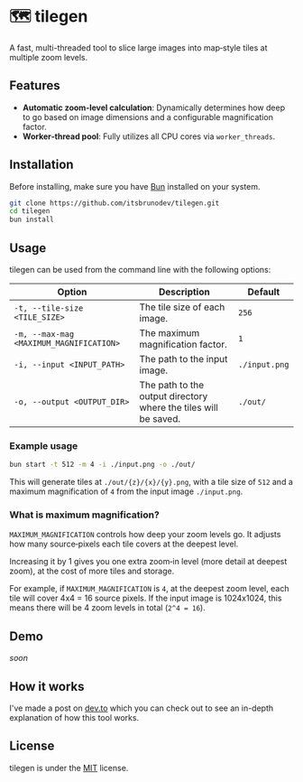 # 🗺️ tilegen

A fast, multi-threaded tool to slice large images into map‑style tiles at multiple zoom levels.

## Features

- **Automatic zoom‑level calculation**: Dynamically determines how deep to go based on image dimensions and a configurable magnification factor.
- **Worker‑thread pool**: Fully utilizes all CPU cores via `worker_threads`.

## Installation

Before installing, make sure you have [Bun](https://bun.sh/docs/installation) installed on your system.

```bash
git clone https://github.com/itsbrunodev/tilegen.git
cd tilegen
bun install
````

## Usage

tilegen can be used from the command line with the following options:

| Option | Description | Default |
| --- | --- | --- |
| `-t, --tile-size <TILE_SIZE>` | The tile size of each image. | `256` |
| `-m, --max-mag <MAXIMUM_MAGNIFICATION>` | The maximum magnification factor. | `1` |
| `-i, --input <INPUT_PATH>` | The path to the input image. | `./input.png` |
| `-o, --output <OUTPUT_DIR>` | The path to the output directory where the tiles will be saved. | `./out/` |

### Example usage

```bash
bun start -t 512 -m 4 -i ./input.png -o ./out/
```

This will generate tiles at `./out/{z}/{x}/{y}.png`, with a tile size of `512` and a maximum magnification of `4` from the input image `./input.png`.

### What is maximum magnification?

`MAXIMUM_MAGNIFICATION` controls how deep your zoom levels go. It adjusts how many source‑pixels each tile covers at the deepest level.

Increasing it by 1 gives you one extra zoom‑in level (more detail at deepest zoom), at the cost of more tiles and storage.

For example, if `MAXIMUM_MAGNIFICATION` is `4`, at the deepest zoom level, each tile will cover 4x4 = 16 source pixels. If the input image is 1024x1024, this means there will be 4 zoom levels in total (`2^4 = 16`).

## Demo

*soon*

## How it works

I've made a post on [dev.to](https://dev.to/itsbrunodev/breaking-down-tilegen-a-deep-dive-into-image-tiling-4c8) which you can check out to see an in-depth explanation of how this tool works.

## License

tilegen is under the [MIT](./LICENSE.md) license.
